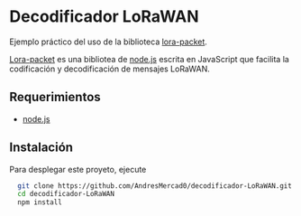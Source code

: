 # Decodificador LoRaWAN

Ejemplo práctico del uso de la biblioteca [lora-packet](https://github.com/anthonykirby/lora-packet).

[Lora-packet](https://github.com/anthonykirby/lora-packet) es una bibliotea de [node.js](https://nodejs.org/en/) escrita en JavaScript que facilita la codificación y decodificación de mensajes LoRaWAN.

## Requerimientos

- [node.js](https://nodejs.org/en/)

## Instalación

Para desplegar este proyeto, ejecute

```bash
  git clone https://github.com/AndresMercad0/decodificador-LoRaWAN.git
  cd decodificador-LoRaWAN
  npm install
```